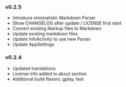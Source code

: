 ### v0.2.5
- Introduce minimalistic Markdown Parser
- Show CHANGELOG after update / LICENSE first start
- Convert existing Markup files to Markdown
- Update existing markdown files
- Update InfoActivity to use new Parser
- Update AppSettings

### v0.2.4
* Updated translations
* License info added to about section
* Additional build flavors: gplay, test
